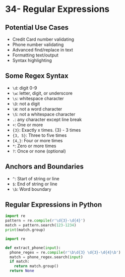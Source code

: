 # 34- Regular Expressions

## Potential Use Cases
- Credit Card number validating
- Phone number validating
- Advanced find/replace in text
- Formatting text/output
- Syntax highlighting

## Some Regex Syntax
- `\d`: digit 0-9
- `\w`: letter, digit, or underscore
- `\s`: whitespace character
- `\D`: not a digit
- `\W`: not a word character
- `\S`: not a whitespace character
- `.`: any character except line break
- `+`: One or more
- `{3}`: Exactly x times. {3} - 3 times
- `{3, 5}`: Three to five times
- `{4,}`: Four or more times
- `*`: Zero or more times
- `?`: Once or none (optional)

## Anchors and Boundaries
- `^`: Start of string or line
- `$`: End of string or line
- `\b`: Word boundary

## Regular Expressions in Python

```python
import re
pattern = re.compile(r'\d{3}-\d{4}')
match = pattern.search(123-1234)
print(match.group)
```

```python
import re

def extract_phone(input):
  phone_regex = re.compile(r'\b\d{3} \d{3}-\d{4}\b')
  match = phone_regex.search(input)
  if match:
    return match.group()
  return None
 ```
 
